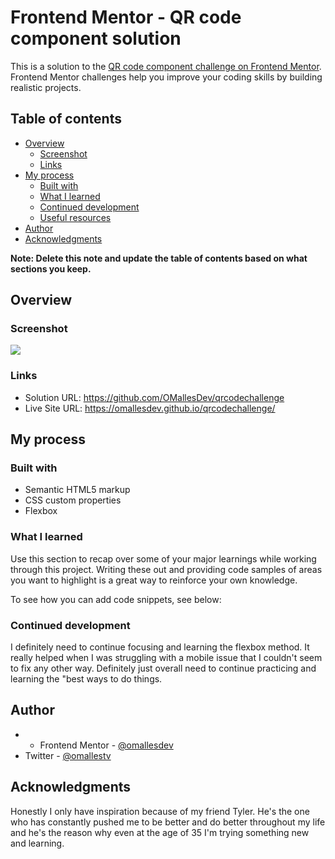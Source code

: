 # Frontend Mentor - QR code component solution

This is a solution to the [QR code component challenge on Frontend Mentor](https://www.frontendmentor.io/challenges/qr-code-component-iux_sIO_H). Frontend Mentor challenges help you improve your coding skills by building realistic projects. 

## Table of contents

- [Overview](#overview)
  - [Screenshot](#screenshot)
  - [Links](#links)
- [My process](#my-process)
  - [Built with](#built-with)
  - [What I learned](#what-i-learned)
  - [Continued development](#continued-development)
  - [Useful resources](#useful-resources)
- [Author](#author)
- [Acknowledgments](#acknowledgments)

**Note: Delete this note and update the table of contents based on what sections you keep.**

## Overview

### Screenshot

<img src="images\solutionscreenshot.jpeg)">


### Links

- Solution URL: https://github.com/OMallesDev/qrcodechallenge
- Live Site URL: https://omallesdev.github.io/qrcodechallenge/

## My process

### Built with

- Semantic HTML5 markup
- CSS custom properties
- Flexbox

### What I learned

Use this section to recap over some of your major learnings while working through this project. Writing these out and providing code samples of areas you want to highlight is a great way to reinforce your own knowledge.

To see how you can add code snippets, see below:

### Continued development

I definitely need to continue focusing and learning the flexbox method. It really helped when I was struggling with a mobile issue that I couldn't seem to fix any other way. Definitely just overall need to continue practicing and learning the "best ways to do things.



## Author

- - Frontend Mentor - [@omallesdev](https://www.frontendmentor.io/profile/omallesdev)
- Twitter - [@omallestv](https://www.twitter.com/omallestv)


## Acknowledgments

Honestly I only have inspiration because of my friend Tyler. He's the one who has constantly pushed me to be better and do better throughout my life and he's the reason why even at the age of 35 I'm trying something new and learning.


